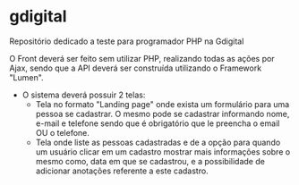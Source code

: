 # gdigital
Repositório dedicado a teste para programador PHP na Gdigital

O Front deverá ser feito sem utilizar PHP, realizando todas as ações por Ajax, sendo que a API deverá ser construída utilizando o Framework "Lumen".
- O sistema deverá possuir 2 telas:
  - Tela no formato "Landing page" onde exista um formulário para uma pessoa se cadastrar. O mesmo pode se cadastrar informando nome, e-mail e telefone sendo que é obrigatório que le preencha o email OU o telefone.  
  - Tela onde liste as pessoas cadastradas e de a opção para quando um usuário clicar em um cadastro mostrar mais informações sobre o mesmo como, data em que se cadastrou, e a possibilidade de adicionar anotações referente a este cadastro.
